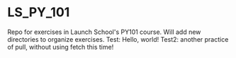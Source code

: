 # LS_PY_101
Repo for exercises in Launch School's PY101 course.
Will add new directories to organize exercises.
Test: Hello, world!
Test2: another practice of pull, without using fetch this time!
